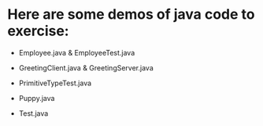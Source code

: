 # Here are some demos of java code to exercise:

* Employee.java & EmployeeTest.java

* GreetingClient.java & GreetingServer.java

* PrimitiveTypeTest.java

* Puppy.java

* Test.java




